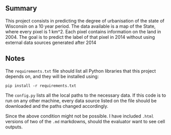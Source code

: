 ## Summary

This project consists in predicting the degree of urbanisation of the state of Wisconsin on a 10 year period. 
The data available is a map of the State, where every pixel is 1 km^2. Each pixel contains information on the land in 2004. 
The goal is to predict the label of that pixel in 2014 without using external data sources generated after 2014

## Notes

The `requirements.txt` file should list all Python libraries that this project
depends on, and they will be installed using:

```
pip install -r requirements.txt
```

The `config.py` lists all the local paths to the necessary data. If this code is 
to run on any other machine, every data source listed on the file should be downloaded
and the paths changed accordingly.

Since the above condition might not be possible. I have included `.html` versions of 
two of the `.md` markdowns, should the evaluator want to see cell outputs.


